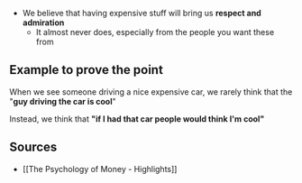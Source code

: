 - We believe that having expensive stuff will bring us **respect and admiration**
	- It almost never does, especially from the people you want these from

## Example to prove the point
When we see someone driving a nice expensive car, we rarely think that the "**guy driving the car is cool**"

Instead, we think that **"if I had that car people would think I'm cool"**

## Sources
- [[The Psychology of Money - Highlights]]